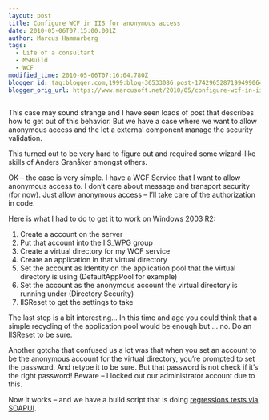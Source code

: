 ```yaml
---
layout: post
title: Configure WCF in IIS for anonymous access
date: 2010-05-06T07:15:00.001Z
author: Marcus Hammarberg
tags:
  - Life of a consultant
  - MSBuild
  - WCF
modified_time: 2010-05-06T07:16:04.780Z
blogger_id: tag:blogger.com,1999:blog-36533086.post-1742965287199499064
blogger_orig_url: https://www.marcusoft.net/2010/05/configure-wcf-in-iis-for-anonymous.html
---
```



This case may sound strange and I have seen loads of post that describes
how to get out of this behavior. But we have a case where we want to
allow anonymous access and the let a external component manage the
security validation.

This turned out to be very hard to figure out and required some
wizard-like skills of Anders Granåker amongst others.

OK – the case is very simple. I have a WCF Service that I want to allow
anonymous access to. I don’t care about message and transport security
(for now). Just allow anonymous access – I’ll take care of the
authorization in code.

Here is what I had to do to get it to work on Windows 2003 R2:

1. Create a account on the server
2. Put that account into the IIS_WPG group
3. Create a virtual directory for my WCF service
4. Create an application in that virtual directory
5. Set the account as Identity on the application pool that the virtual
    directory is using (DefaultAppPool for example)
6. Set the account as the anonymous account the virtual directory is
    running under (Directory Security)
7. IISReset to get the settings to take

The last step is a bit interesting… In this time and age you could think
that a simple recycling of the application pool would be enough but …
no. Do an IISReset to be sure.

Another gotcha that confused us a lot was that when you set an account
to be the anonymous account for the virtual directory, you’re prompted
to set the password. And retype it to be sure. But that password is not
check if it’s the right password! Beware – I locked out our
administrator account due to this.

Now it works – and we have a build script that is doing <a
href="https://www.marcusoft.net/2010/04/calling-soapui-testscript-from-msbuild.html"
target="_blank">regressions tests via SOAPUI</a>.
